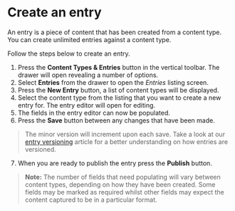 # Create an entry
An entry is a piece of content that has been created from a content type. You can create unlimited entries against a content type. 

Follow the steps below to create an entry.

1. Press the **Content Types & Entries** button in the vertical toolbar. The drawer will open revealing a number of options.
2. Select **Entries** from the drawer to open the *Entries* listing screen.
3. Press the **New Entry** button, a list of content types will be displayed.
4. Select the content type from the listing that you want to create a new entry for. The entry editor will open for editing.
5. The fields in the entry editor can now be populated.
6. Press the **Save** button between any changes that have been made.
> The minor version will increment upon each save. Take a look at our [entry versioning](/entries/entry-versioning.md) article for a better understanding on how entries are versioned.

7. When you are ready to publish the entry press the **Publish** button.

> **Note:** The number of fields that need populating will vary between content types, depending on how they have been created. Some fields may be marked as required whilst other fields may expect the content captured to be in a particular format.